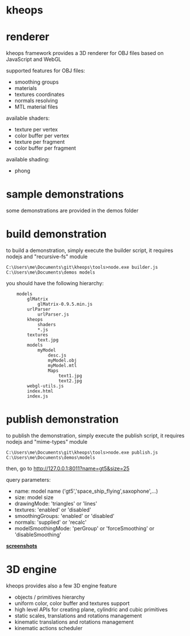 # kheops

# renderer

kheops framework provides a 3D renderer for OBJ files based on JavaScript and WebGL

supported features for OBJ files:
- smoothing groups
- materials
- textures coordinates
- normals resolving
- MTL material files

available shaders:
- texture per vertex
- color buffer per vertex
- texture per fragment
- color buffer per fragment

available shading:
- phong

# sample demonstrations

some demonstrations are provided in the demos folder

# build demonstration

to build a demonstration, simply execute the builder script, it requires nodejs and "recursive-fs" module

```
C:\Users\me\Documents\git\kheops\tools>node.exe builder.js C:\Users\me\Documents\demos models
```

you should have the following hierarchy:

```
	models
		glMatrix
			glMatrix-0.9.5.min.js
		urlParser
			urlParser.js
		kheops
			shaders
			*.js
		textures
			text.jpg
		models
			myModel
				desc.js
				myModel.obj
				myModel.mtl
				Maps
					text1.jpg
					text2.jpg
		webgl-utils.js
		index.html
		index.js
```

# publish demonstration

to publish the demonstration, simply execute the publish script, it requires nodejs and "mime-types" module

```
C:\Users\me\Documents\git\kheops\tools>node.exe publish.js C:\Users\me\Documents\demos\models
```

then, go to http://127.0.0.1:8011?name=gt5&size=25

query parameters:
- name: model name ('gt5','space_ship_flying',saxophone',...)
- size: model size
- drawingMode: 'triangles' or 'lines' 
- textures: 'enabled' or 'disabled'
- smoothingGroups: 'enabled' or 'disabled'
- normals: 'supplied' or 'recalc'
- modelSmoothingMode: 'perGroup' or 'forceSmoothing' or 'disableSmoothing'

**[screenshots](https://github.com/sclairet/kheops/tree/master/demos)**

# 3D engine

kheops provides also a few 3D engine feature

- objects / primitives hierarchy
- uniform color, color buffer and textures support
- high level APIs for creating plane, cylindric and cubic primitives
- static scales, translations and rotations management
- kinematic translations and rotations management
- kinematic actions scheduler
